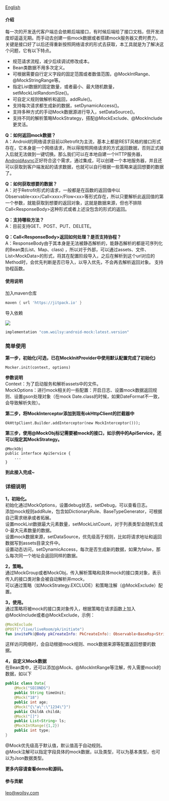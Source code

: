 
[English](https://github.com/woilsy/android-mock/blob/master/README_EN.md)

#### 介绍

每一次的开发迭代客户端总会依赖后端接口，有时候后端给了接口文档，但开发进度却遥遥无期。而手动去创建一些mock数据或者搭建mock服务器又费时费力，关键是接口好了以后还得重新按照网络请求的形式去获取，本工具就是为了解决这个问题，它有以下特点。  
* 规范请求流程，减少后续调试修改成本。  
* Bean类数据不用多次定义。  
* 可根据需要自行定义字段的固定范围或者数值范围，@MockIntRange、@MockStringRange等。
* 指定List数据的固定数量，或者最小、最大随机数量，setMockListRandomSize()。
* 可自定义规则做解析和返回，addRule()。
* 支持每次请求都生成新的数据，setDynamicAccess()。
* 支持多种方式的手动Mock数据源进行导入，setDataSource()。
* 支持不同的解析策略MockStrategy，搭配@MockExclude、@MockInclude更灵活。

**Q：如何返回mock数据？**  
A：Android的网络请求目前以Retrofit为主流，基本上都是REST风格的接口形式存在，它本身是一个网络请求，所以得按照网络请求的方式返回数据，否则正式接入后就无法做到一键切换。那么我们可以在本地自建一个HTTP服务器，[AndroidAsync](https://github.com/koush/AndroidAsync)正好符合这个需求，通过集成，可以创建一个本地服务器，并且还可以获取到客户端发起的请求数据，也就可以自行根据一些策略来返回想要的数据了。

**Q：如何获取想要的数据？**  
A：对于Retrofit形式的请求，一般都是在函数的返回值中以Observable\<xx\>/Call\<xxx\>/Flow\<xx\>等形式存在，所以只要解析此返回值的第一个参数，就能获取到想要的返回对象，这就是数据来源，但也不排除Call\<ResponseBody\>这种形式或者上述没包含的形式的返回。

**Q：支持哪些方法？**  
A：目前支持GET、POST、PUT、DELETE。

**Q：Call\<ResponseBody\>返回如何处理？是否支持协程？**  
A：ResponseBody由于其本身是无法被静态解析的，能静态解析的都是可序列化的Bean类(List、Map、class)
，所以对于外部，可以通过assets、文件、List\<MockData\>的形式，将其在配置阶段导入，之后在解析到这个url对应的Method时，会优先判断是否已导入，以导入优先，不会再去解析返回对象。
支持协程函数。

#### 使用说明

加入maven仓库

```groovy
maven { url 'https://jitpack.io' }
```

导入依赖

[![](https://jitpack.io/v/com.woilsy/android-mock.svg)](https://jitpack.io/#com.woilsy/android-mock)
```groovy
implementation "com.woilsy:android-mock:latest.version"
```

### 简单使用

**第一步，初始化(可选，已在MockInitProvider中使用默认配置完成了初始化)**

```
Mocker.init(context, options)
```

**参数说明**  
Context：为了启动服务和解析assets中的文件。  
MockOptions：进行mock相关的一些配置：开启日志、设置mock数据返回规则、设置gson处理对象（在mock Date.class的时候，如果DateFormat不一致，会导致解析失败）。

**第二步，将MockInterceptor添加到现有okHttpClient的拦截器中**

```
OkHttpClient.Builder.addInterceptor(new MockInterceptor()));
```
**第三步，使用@MockObj标记需要被mock的接口，如示例中的ApiService，还可以指定其MockStrategy。**
```
@MockObj
public interface ApiService {
    ...
}
```

**到此接入完成~**

### 详细说明
**1，初始化。**  
初始化通过MockOptions，设置debug状态，setDebug，可以查看日志。  
添加mock规则addRule，包含如DictionaryRule、BaseTypeGenerator，可根据自己需求继承或者拓展。  
设置mockList数据最大元素数量，setMockListCount，对于列表类型会随机生成0-最大元素数量的数据。  
设置mock数据来源，setDataSource，优先级高于规则，比如将请求地址和返回数据写到assets目录文件中。  
设置动态访问，setDynamicAccess，每次是否生成新的数据，如果为false，那么每次同一个地址会返回同样的数据。

**2，策略。**  
通过MockGroup或者MockObj，传入解析策略和具体mock的接口类对象，表示传入的接口类对象会被自动解析并mock，  
可以通过策略（如MockStrategy.EXCLUDE）和策略注解（@MockExclude）配置。

**3，使用。**  
通过策略将被mock的接口类对象传入，根据策略在请求函数上加入@MockInclude或者@MockExclude，示例：

```kotlin
@MockExclude  
@POST("/live/liveRoom/pk/initiate")  
fun invitePk(@Body pkCreateInfo: PkCreateInfo): Observable<BaseRsp<String>>  
```

这样访问网络时，会自动根据mock规则、mock数据来源等配置返回想要的数据。

**4，自定义Mock数据**  
在Bean类中，还可以添加@Mock、@MockIntRange等注解，传入需要mock的数据，如以下
```java
public class Data{
    @Mock("SECONDS")
    public String timeUnit;
    @Mock("18")
    public int age;
    @Mock("{\"a\":\"1234\"}")
    public ChildA childA;
    @Mock("[]")
    public List<String> ls;
    @MockIntRange({1,2})
    public int type;   
}
```
@Mock优先级高于默认值，默认值高于自动规则。  
@Mock注解可以指定字段具体的mock数据，以及类型，可以为基本类型，也可以为Json数据类型。


**更多内容请查看demo和源码。**

#### 参与贡献

leo@woilsy.com